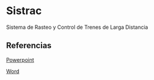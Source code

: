 # Sistrac

Sistema de Rasteo y Control de Trenes de Larga Distancia

## Referencias

[Powerpoint](https://1drv.ms/p/s!AnvN2oGbJ4BgnAYqCPiQzLd5Erex)

[Word](https://1drv.ms/w/s!AnvN2oGbJ4BgkzI2wTmEwwS_4M6K)
